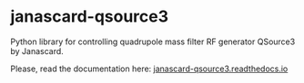 # janascard-qsource3

Python library for controlling quadrupole mass filter 
RF generator QSource3 by Janascard. 

Please, read the documentation here: [janascard-qsource3.readthedocs.io](https://janascard-qsource3.readthedocs.io/en/latest/#)
